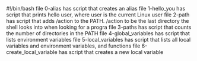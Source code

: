 #!/bin/bash
file 0-alias has script that creates an alias
file 1-hello_you has script that prints hello user, where user is the current Linux user
file 2-path has script that adds /action to the PATH. /action to be the last directory the shell looks into when looking for a progra
file 3-paths has script that counts the number of directories in the PATH
file 4-global_variables has script that lists environment variables
file 5-local_variables has script that lists all local variables and environment variables, and functions
file 6-create_local_variable has script that creates a new local variable
